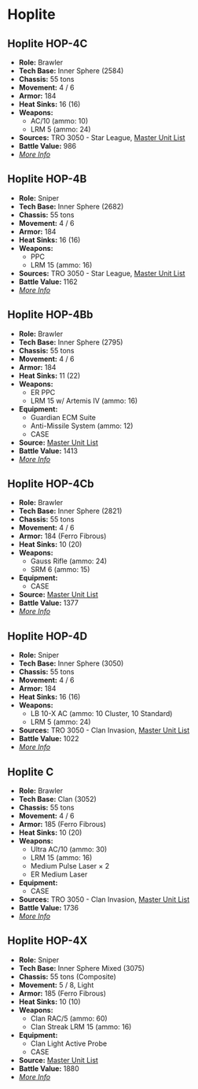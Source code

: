 # Hoplite
## Hoplite HOP-4C
- **Role:** Brawler
- **Tech Base:** Inner Sphere (2584)
- **Chassis:** 55 tons
- **Movement:** 4 / 6
- **Armor:** 184
- **Heat Sinks:** 16 (16)
- **Weapons:**
  - AC/10 (ammo: 10)
  - LRM 5 (ammo: 24)
- **Sources:** TRO 3050 - Star League, [Master Unit List](http://masterunitlist.info/Unit/Details/4331/hoplite-hop-4c)
- **Battle Value:** 986
- [*More Info*](hoplite/hoplite_hop-4c.md)

## Hoplite HOP-4B
- **Role:** Sniper
- **Tech Base:** Inner Sphere (2682)
- **Chassis:** 55 tons
- **Movement:** 4 / 6
- **Armor:** 184
- **Heat Sinks:** 16 (16)
- **Weapons:**
  - PPC
  - LRM 15 (ammo: 16)
- **Sources:** TRO 3050 - Star League, [Master Unit List](http://masterunitlist.info/Unit/Details/4330/hoplite-hop-4b)
- **Battle Value:** 1162
- [*More Info*](hoplite/hoplite_hop-4b.md)

## Hoplite HOP-4Bb
- **Role:** Brawler
- **Tech Base:** Inner Sphere (2795)
- **Chassis:** 55 tons
- **Movement:** 4 / 6
- **Armor:** 184
- **Heat Sinks:** 11 (22)
- **Weapons:**
  - ER PPC
  - LRM 15 w/ Artemis IV (ammo: 16)
- **Equipment:**
  - Guardian ECM Suite
  - Anti-Missile System (ammo: 12)
  - CASE
- **Source:** [Master Unit List](http://masterunitlist.info/Unit/Details/1541/hoplite-hop-4bb)
- **Battle Value:** 1413
- [*More Info*](hoplite/hoplite_hop-4bb.md)

## Hoplite HOP-4Cb
- **Role:** Brawler
- **Tech Base:** Inner Sphere (2821)
- **Chassis:** 55 tons
- **Movement:** 4 / 6
- **Armor:** 184 (Ferro Fibrous)
- **Heat Sinks:** 10 (20)
- **Weapons:**
  - Gauss Rifle (ammo: 24)
  - SRM 6 (ammo: 15)
- **Equipment:**
  - CASE
- **Source:** [Master Unit List](http://masterunitlist.info/Unit/Details/1542/hoplite-hop-4cb)
- **Battle Value:** 1377
- [*More Info*](hoplite/hoplite_hop-4cb.md)

## Hoplite HOP-4D
- **Role:** Sniper
- **Tech Base:** Inner Sphere (3050)
- **Chassis:** 55 tons
- **Movement:** 4 / 6
- **Armor:** 184
- **Heat Sinks:** 16 (16)
- **Weapons:**
  - LB 10-X AC (ammo: 10 Cluster, 10 Standard)
  - LRM 5 (ammo: 24)
- **Sources:** TRO 3050 - Clan Invasion, [Master Unit List](http://masterunitlist.info/Unit/Details/1543/hoplite-hop-4d)
- **Battle Value:** 1022
- [*More Info*](hoplite/hoplite_hop-4d.md)

## Hoplite C
- **Role:** Brawler
- **Tech Base:** Clan (3052)
- **Chassis:** 55 tons
- **Movement:** 4 / 6
- **Armor:** 185 (Ferro Fibrous)
- **Heat Sinks:** 10 (20)
- **Weapons:**
  - Ultra AC/10 (ammo: 30)
  - LRM 15 (ammo: 16)
  - Medium Pulse Laser × 2
  - ER Medium Laser
- **Equipment:**
  - CASE
- **Sources:** TRO 3050 - Clan Invasion, [Master Unit List](http://masterunitlist.info/Unit/Details/1540/hoplite-c)
- **Battle Value:** 1736
- [*More Info*](hoplite/hoplite_c.md)

## Hoplite HOP-4X
- **Role:** Sniper
- **Tech Base:** Inner Sphere Mixed (3075)
- **Chassis:** 55 tons (Composite)
- **Movement:** 5 / 8, Light
- **Armor:** 185 (Ferro Fibrous)
- **Heat Sinks:** 10 (10)
- **Weapons:**
  - Clan RAC/5 (ammo: 60)
  - Clan Streak LRM 15 (ammo: 16)
- **Equipment:**
  - Clan Light Active Probe
  - CASE
- **Source:** [Master Unit List](http://masterunitlist.info/Unit/Details/1544/hoplite-hop-4x)
- **Battle Value:** 1880
- [*More Info*](hoplite/hoplite_hop-4x.md)

